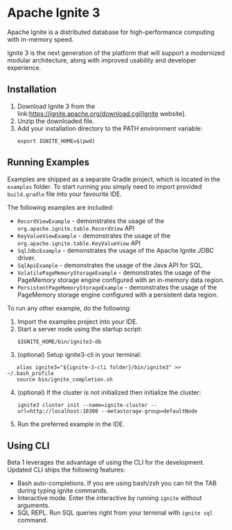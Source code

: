 # Apache Ignite 3

Apache Ignite is a distributed database for high-performance computing with in-memory speed.

Ignite 3 is the next generation of the platform that will support a modernized modular architecture,
along with improved usability and developer experience.

## Installation

1. Download Ignite 3 from the link:https://ignite.apache.org/download.cgi[Ignite website].
2. Unzip the downloaded file.
3. Add your installation directory to the PATH environment variable:
   ```
   export IGNITE_HOME=$(pwd)

## Running Examples

Examples are shipped as a separate Gradle project, which is located in the `examples` folder.
To start running you simply need to import provided `build.gradle` file into your favourite IDE.

The following examples are included:
* `RecordViewExample` - demonstrates the usage of the `org.apache.ignite.table.RecordView` API
* `KeyValueViewExample` - demonstrates the usage of the `org.apache.ignite.table.KeyValueView` API
* `SqlJdbcExample` - demonstrates the usage of the Apache Ignite JDBC driver.
* `SqlApiExample` - demonstrates the usage of the Java API for SQL.
* `VolatilePageMemoryStorageExample` - demonstrates the usage of the PageMemory storage engine configured with an in-memory data region.
* `PersistentPageMemoryStorageExample` - demonstrates the usage of the PageMemory storage engine configured with a persistent data region.

To run any other example, do the following:
1. Import the examples project into your IDE.
2. Start a server node using the startup script:
   ```
   $IGNITE_HOME/bin/ignite3-db
   ```
3. (optional) Setup ignite3-cli in your terminal:
```
   alias ignite3="${ignite-3-cli folder}/bin/ignite3" >> ~/.bash_profile
   source bin/ignite_completion.sh 
```
4. (optional) If the cluster is not initialized then initialize the cluster:
   ```
   ignite3 cluster init --name=ignite-cluster --url=http://localhost:10300 --metastorage-group=defaultNode
   ```
5. Run the preferred example in the IDE.

## Using CLI

Beta 1 leverages the advantage of using the CLI for the development. Updated CLI ships the following features:
* Bash auto-completions. If you are using bash/zsh you can hit the TAB during typing ignite commands.
* Interactive mode. Enter the interactive by running `ignite` without arguments.
* SQL REPL. Run SQL queries right from your terminal with `ignite sql` command.
